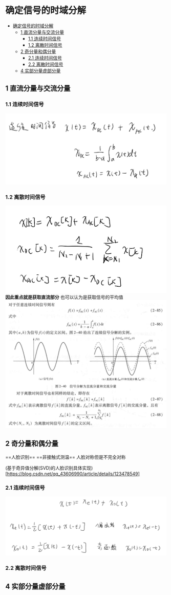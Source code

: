 <!--
 * @Author: 小叶同学
 * @Date: 2024-03-19 20:15:38
 * @LastEditors: Please set LastEditors
 * @LastEditTime: 2024-03-19 20:34:41
 * @Description: 请填写简介
-->

# 确定信号的时域分解


<!-- @import "[TOC]" {cmd="toc" depthFrom=1 depthTo=6 orderedList=false} -->

<!-- code_chunk_output -->

- [确定信号的时域分解](#确定信号的时域分解)
  - [1 直流分量与交流分量](#1-直流分量与交流分量)
    - [1.1 连续时间信号](#11-连续时间信号)
    - [1.2 离散时间信号](#12-离散时间信号)
  - [2 奇分量和偶分量](#2-奇分量和偶分量)
    - [2.1 连续时间信号](#21-连续时间信号)
    - [2.2 离散时间信号](#22-离散时间信号)
  - [4 实部分量虚部分量](#4-实部分量虚部分量)

<!-- /code_chunk_output -->


## 1 直流分量与交流分量

### 1.1 连续时间信号

![alt text](image-33.png)

### 1.2 离散时间信号

![alt text](image-35.png)
**因此重点就是获取直流部分**
也可以认为是获取信号的平均值
![alt text](image-34.png)


## 2 奇分量和偶分量

==人脸识别== ==非接触式测温==
人脸对称但是不完全对称

(基于奇异值分解(SVD)的人脸识别具体实现)[https://blog.csdn.net/qq_43606990/article/details/123478549]


### 2.1 连续时间信号

![alt text](image-36.png)

### 2.2 离散时间信号

## 4 实部分量虚部分量
